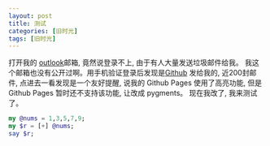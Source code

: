 ```yaml
---
layout: post
title: 测试
categories: [旧时光]
tags: [旧时光]
---
```


打开我的 [outlook]()邮箱, 竟然说登录不上, 由于有人大量发送垃圾邮件给我。 我这个邮箱也没有公开过啊。用手机验证登录后发现是[Github](https://github.com) 发给我的, 近200封邮件, 点进去一看发现是一个友好提醒, 说我的 Github Pages 使用了高亮功能, 但是 Github Pages 暂时还不支持该功能, 让改成 pygments。 现在我改了, 我来测试了。

```raku
my @nums = 1,3,5,7,9;
my $r = [+] @nums;
say $r;
``` 
